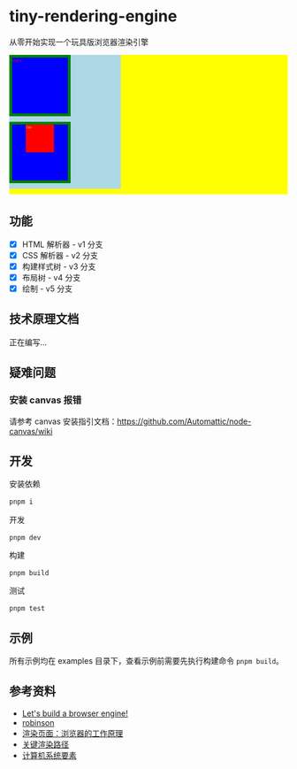# tiny-rendering-engine

从零开始实现一个玩具版浏览器渲染引擎

![](examples/example.png)

## 功能

* [x] HTML 解析器 - v1 分支
* [x] CSS 解析器 - v2 分支
* [x] 构建样式树 - v3 分支
* [x] 布局树 - v4 分支
* [x] 绘制 - v5 分支

## 技术原理文档

正在编写...

## 疑难问题

### 安装 canvas 报错

请参考 canvas 安装指引文档：<https://github.com/Automattic/node-canvas/wiki>

## 开发
安装依赖
```sh
pnpm i
```
开发
```
pnpm dev
```
构建
```
pnpm build
```
测试
```
pnpm test
```

## 示例
所有示例均在 examples 目录下，查看示例前需要先执行构建命令 `pnpm build`。

## 参考资料
* [Let's build a browser engine!](https://limpet.net/mbrubeck/2014/08/08/toy-layout-engine-1.html)
* [robinson](https://github.com/mbrubeck/robinson)
* [渲染页面：浏览器的工作原理](https://developer.mozilla.org/zh-CN/docs/Web/Performance/How_browsers_work)
* [关键渲染路径](https://developer.mozilla.org/zh-CN/docs/Web/Performance/Critical_rendering_path)
* [计算机系统要素](https://book.douban.com/subject/1998341/)
